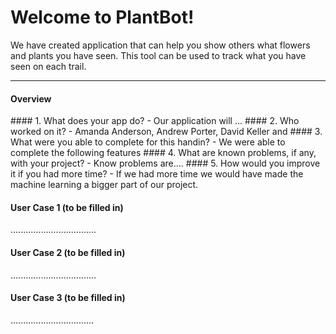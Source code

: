 Welcome to PlantBot!
===================


We have created application that can help you show others what flowers and plants you have seen. This tool can be used to track what you have seen on each trail.

----------

<h4>Overview</h4>
#### 1. What does your app do? 
  - Our application will ...
#### 2. Who worked on it?
 - Amanda Anderson, Andrew Porter, David Keller and 
#### 3. What were you able to complete for this handin?
 - We were able to complete the following features
####  4. What are known problems, if any, with your project?
 - Know problems are....
####  5. How would you improve it if you had more time?
 - If we had more time we would have made the machine learning a bigger part of our project. 

####  User Case 1 (to be filled in)

..................................

####  User Case 2 (to be filled in)

..................................

####  User Case 3 (to be filled in)


.................................

